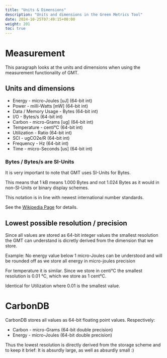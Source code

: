 ```yaml
---
title: "Units & Dimensions"
description: "Units and dimensions in the Green Metrics Tool"
date: 2024-10-25T07:49:15+00:00
weight: 201
toc: true
---
```


# Measurement

This paragraph looks at the units and dimensions when using the measurement functionality of GMT.

## Units and dimensions

- Energy - micro-Joules [uJ] (64-bit int)
- Power - milli-Watts [mW] (64-bit int)
- Data / Memory Usage - Bytes (64-bit int)
- I/O - Bytes/s  (64-bit int)
- Carbon - micro-Grams [ug]  (64-bit int)
- Temperature - centi°C  (64-bit int)
- Utilization - Ratio   (64-bit int)
- SCI - ugCO2e/R  (64-bit int)
- Frequency - Hz  (64-bit int)
- Time - micro-Seconds [us]  (64-bit int)


### Bytes / Bytes/s are SI-Units

It is very important to note that GMT uses SI-Units for Bytes.

This means that 1 kB means 1.000 Bytes and not 1.024 Bytes as it would in non-SI-Units or binary display schemes.

This notation is in line with newest international number standards.

See the [Wikipedia Page](https://de.wikipedia.org/wiki/Byte) for details.

## Lowest possible resolution / precision

Since all values are stored as 64-bit integer values the smallest resolution the GMT can understand is dicretly derived from the dimension that we store.

Example: No energy value below 1 micro-Joules can be understood and will be rounded off as we store all energy in micro-joules precision

For temperature it is similar. Since we store in centi°C the smallest resolution is 0.01 °C, which we store as 1 cent°C.

Identical for Utilization where 0.01 is the smallest value.

# CarbonDB

CarbonDB stores all values as 64-bit floating point values. Respectively:

- Carbon - micro-Grams (64-bit double precision)
- Energy - micro-Joules (64-bit double precision)

Thus the lowest resolution is directly derived from the storage scheme and to keep it brief: It is absurdly large, as well as absurdly small :)


